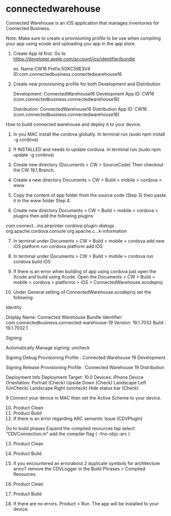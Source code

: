 # connectedwarehouse
Connected Warehouse is an iOS application that manages inventories for Connected Business.

Note: Make sure to create a provisioning profile to be use when compiling your app using xcode and uploading you app in the app store.

1. Create App Id first. Go to https://developer.apple.com/account/ios/identifier/bundle

   ex. Name:CW16
       Prefix:5GKC59E3V4
       ID:com.connectedbusiness.connectedwarehouse16
 
2. Create new provisioning profile for both Development and Distribution

     Development: ConnectedWarehouse16 Development 
     App ID: CW16 (com.connectedbusiness.connectedwarehouse16)

     Distribution: ConnectedWarehouse16 Distribution
     App ID: CW16 (com.connectedbusiness.connectedwarehouse16)
     
How to build connected warehouse and deploy it to your device.

1.  In you MAC install the cordova globally. In terminal run (sudo npm install -g cordova)

2. If INSTALLED and needs to update cordova. In terminal run  (sudo npm update -g cordova)

3. Create new directory (Documents > CW > SourceCode) Then checkout the CW 19.1 Branch.

4. Create a new directory Documents > CW > Build > mobile > cordova > www

5. Copy the content of app folder from the source code (Step 3) then paste it in the  www folder Step 4.

6.  Create new directory Documents > CW > Build > mobile > cordova > plugins then add the following plugins

com.connect…ins.airprinter
cordova-plugin-dialogs
org.apache.cordova.console
org.apache.c…k-information

7. In terminal under Documents > CW > Build > mobile > cordova  add new iOS platform run cordova platform add iOS

8. In terminal under Documents > CW > Build > mobile > cordova run cordova build iOS

9. If there is an error when building of app using cordova just open the Xcode and build using Xcode. Open the Documents > CW > Build > mobile > cordova > platforms > iOS > ConnectedWarehouse.xcodeproj

10. Under General setting of ConnectedWarehouse.xcodeproj set the following:

Identity

Display Name: Connected Warehouse
Bundle Identifier: com.connectedbusiness.connected-warehouse-19
Version: 19.1.7032
Build  : 19.1.7032.1

Signing

Automatically Manage signing:  uncheck

Signing Debug
Provisioning Profile : Connected Warehouse 19 Development

Signing Release
Provisioning Profile : Connected Warehouse 19 Distribution

Deployment Info
Deployment Target: 10.0
Devices: iPhone
Device Orientation: Portrait (Check)
                    Upside Down (Check)
                    Landscape Left (UnCheck)
				  Landscape Right (uncheck)
                    Hide status bar (Check)

9 Connect your device in MAC then set the Active Scheme to your device.

10. Product Clean 
11. Product Build 
12. If there is an error regarding ARC semantic Issue (CDVPlugin)

Go to build phases
Expand the compiled resources tap
select “CDVConnection.m”
add the compiler flag ( -fno-objc-arc )

13. Product Clean 
14. Product Build 


15. if you encountered an errorabout 2 duplicate symbols for architecture armv7 remove the CDVLogger in the Build Phrases > Complied Resources

16. Product Clean 
17. Product Build 

18. If there are no errors. Product > Run. The app will be installed to your device.
